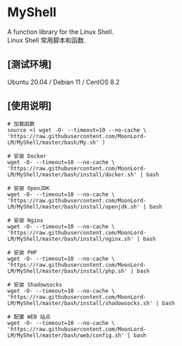 # MyShell
A function library for the Linux Shell.  
Linux Shell 常用脚本和函数.  

## [测试环境]
Ubuntu 20.04 / Debian 11 / CentOS 8.2  

## [使用说明]

    # 加载函数
    source <( wget -O- --timeout=10 --no-cache \
    'https://raw.githubusercontent.com/MoonLord-LM/MyShell/master/bash/My.sh' )

    # 安装 Docker
    wget -O- --timeout=10 --no-cache \
    'https://raw.githubusercontent.com/MoonLord-LM/MyShell/master/bash/install/docker.sh' | bash

    # 安装 OpenJDK
    wget -O- --timeout=10 --no-cache \
    'https://raw.githubusercontent.com/MoonLord-LM/MyShell/master/bash/install/openjdk.sh' | bash

    # 安装 Nginx
    wget -O- --timeout=10 --no-cache \
    'https://raw.githubusercontent.com/MoonLord-LM/MyShell/master/bash/install/nginx.sh' | bash

    # 安装 PHP
    wget -O- --timeout=10 --no-cache \
    'https://raw.githubusercontent.com/MoonLord-LM/MyShell/master/bash/install/php.sh' | bash

    # 安装 Shadowsocks
    wget -O- --timeout=10 --no-cache \
    'https://raw.githubusercontent.com/MoonLord-LM/MyShell/master/bash/install/shadowsocks.sh' | bash

    # 配置 WEB 站点
    wget -O- --timeout=10 --no-cache \
    'https://raw.githubusercontent.com/MoonLord-LM/MyShell/master/bash/web/config.sh' | bash


